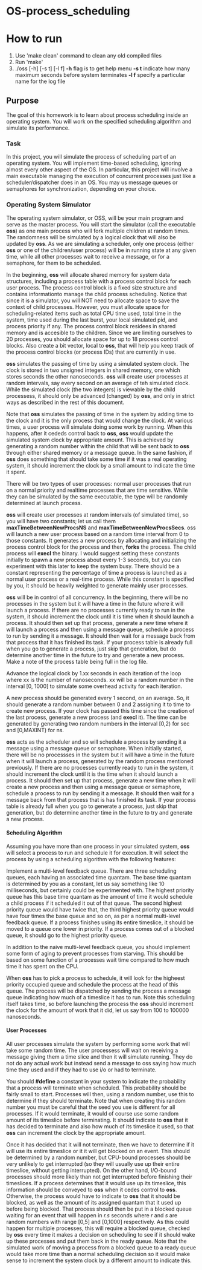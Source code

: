 # OS-process_scheduling

# How to run

1. Use 'make clean' command to clean any old compiled files
2. Run 'make'
3. ./oss [-h] [-s t] [-l f]
**-h** flag is to get help menu
**-s t** indicate how many maximum seconds before system terminates
**-l f** specify a particular name for the log file
   
## Purpose

The goal of this homework is to learn about process scheduling inside an operating system. You will work on the specified scheduling algorithm and simulate its performance.

### Task

In this project, you will simulate the process of scheduling part of an operating system. You will implement time-based scheduling, ignoring almost every other aspect of the OS. In particular, this project will involve a main executable managing the execution of concurrent processes just like a scheduler/dispatcher does in an OS. You may us message queues or semaphores for synchronization, depending on your choice.

### Operating System Simulator

The operating system simulator, or OSS, will be your main program and serve as the master process. You will start the simulator (call the executable **oss**) as one main process who will fork multiple children at random times. The randomness will be simulated by a logical clock that will also be updated by **oss**. As we are simulating a scheduler, only one process (either **oss** or one of the children/user process) will be in running state at any given time, while all other processes wait to receive a message, or for a semaphore, for them to be scheduled.

In the beginning, **oss** will allocate shared memory for system data structures, including a process table with a process control block for each user process. The process control block is a fixed size structure and contains informationto manage the child process scheduling. Notice that since it is a simulator, you will NOT need to allocate space to save the context of child processes. However, you must allocate space for scheduling-related items such as total CPU time used, total time in the system, time used during the last burst, your local simulated pid, and process priority if any. The process control block residees in shared memory and is accesible to the children. Since we are limiting ourselves to 20 processes, you should allocate space for up to 18 process control blocks. Also create a bit vector, local to **oss**, that will help you keep track of the process control blocks (or process IDs) that are currently in use.

**oss** simulates the passing of time by using a simulated system clock. The clock is stored in two unsigned integers in shared memory, one which stores seconds the other nanoseconds. **oss** will create user processes at random intervals, say every second on an average of teh simulated clock. While the simulated clock (the two integers) is viewable by the child processess, it should only be advanced (changed) by **oss**, and only in strict ways as described in the rest of this document.

Note that **oss** simulates the passing of time in the system by adding time to the clock and it is the only process that would change the clock. At various times, a user process will simulate doing some work by running. When this happens, after it cededs control back to **oss**, **oss** would update the simulated system clock by appropriate amount. This is achieved by generating a random number within the child that will be sent back to **oss** through either shared memory or a message queue. In the same fashion, if **oss** does something that should take some time if it was a real operating system, it should increment the clock by a small amount to indicate the time it spent.

There will be two types of user processes: normal user processes that run on a normal priority and realtime processes that are time sensitive. While they can be simulated by the same executable, the type will be randomly determined at launch process.

**oss** will create user processes at random intervals (of simulated time), so you will have two constants; let us call them **maxTimeBetweenNewProcsNS** and **maxTimeBetweenNewProcsSecs**. oss will launch a new user process based on a random time interval from 0 to those constants. It generates a new process by allocating and initializing the process control block for the process and then, **forks** the process. The child process will **execl** the binary. I would suggest setting these constants initially to spawn a new process about every 1-3 seconds, but you can experiment with this later to keep the system busy. There should be a constant representing the percentage of time a process is launched as a normal user process or a real-time process. While this constant is specified by you, it should be heavily weighted to generate mainly user processes.

**oss** will be in control of all concurrency. In the beginning, there will be no processes in the system but it will have a time in the future where it will launch a process. If there are no processes currently ready to run in the system, it should increment the clock until it is time when it should launch a process. It should then set up that process, generate a new time where it will launch a process and then using a message queue, schedule a process to run by sending it a message. It should then wait for a message back from that process that it has finished its task. If your process table is already full when you go to generate a process, just skip that generation, but do determine another time in the future to try and generate a new process. Make a note of the process table being full in the log file.

Advance the logical clock by 1.xx seconds in each iteration of the loop where xx is the number of nanoseconds. xx will be a random number in the interval [0, 1000] to simulate some overhead activity for each iteration.

A new process should be generated every 1 second, on an average. So, it should generate a random number between 0 and 2 assigning it to time to create new process. If your clock has passed this time since the creation of the last process, generate a new process (and **execl** it). The time can be generated by generating two random numbers in the interval [0,2) for sec and [0,MAXINT) for ns.

**oss** acts as the scheduler and so will schedule a process by sending it a message using a message queue or semaphore. When initially started, there will be no processses in the system but it will have a time in the future when it will launch a process, generated by the random process mentioned previously. If there are no processes currently ready to run in the system, it should increment the clock until it is the time when it should launch a process. It should then set up that process, generate a new time when it will create a new process and then using a message queue or semaphore, schedule a process to run by sending it a message. It should then wait for a message back from that process that is has finished its task. If your process table is already full when you go to generate a process, just skip that generation, but do determine another time in the future to try and generate a new process.

#### Scheduling Algorithm

Assuming you have more than one process in your simulated system, **oss** will select a process to run and schedule it for execution. It will select the process by using a scheduling algorithm with the following features:

Implement a multi-level feedback queue. There are three scheduling queues, each having an associated time quantam. The base time quantam is determined by you as a constant, let us say something like 10 milliseconds, but certainly could be experimented with. The highest priority queue has this base time quantam as the amount of time it would schedule a child process if it scheduled it out of that queue. The second highest priority queue would have twice that, the third highest priority queue would have four times the base queue and so on, as per a normal multi-level feedback queue. If a process finishes using its entire timeslice, it should be moved to a queue one lower in priority. If a process comes out of a blocked queue, it should go to the highest priority queue.

In addition to the naive multi-level feedback queue, you should implement some form of aging to prevent processes from starving. This should be based on some function of a processes wait time compared to how much time it has spent on the CPU.

When **oss** has to pick a process to schedule, it will look for the higheest priority occupied queue and schedule the process at the head of this queue. The process will be dispatched by sending the process a message queue indicating how much of a timeslice it has to run. Note this scheduling itself takes time, so before launching the process the **oss** should increment the clock for the amount of work that it did, let us say from 100 to 100000 nanoseconds.

#### User Processes

All user processes simulate the system by performing some work that will take some random time. The user processess will wait on receiving a message giving them a time slice and then it will simulate running. They do not do any actual work but instead send a message to oss saying how much time they used and if they had to use i/o or had to terminate.

You should **#define** a constant in your system to indicate the probability that a process will terminate when scheduled. This probability should be fairly small to start. Processes will then, using a random number, use this to determine if they should terminate. Note that when creating this random number you must be careful that the seed you use is different for all processes. If it would terminate, it would of course use some random amount of its timeslice before terminating. It should indicate to **oss** that it has decided to terminate and also how much of its timeslice it used, so that **oss** can increment the clock by the appropriate amount.

Once it has decided that it will not terminate, then we have to determine if it will use its entire timeslice or it it will get blocked on an event. This should be determined by a random number, but CPU-bound processes should be very unlikely to get interrupted (so they will usually use up their entire timeslice, without getting interrupted). On the other hand, I/O-bound processes should more likely than not get interrupted before finishing their timeslices. If a process determines that it would use up its timeslice, this information should be conveyed to **oss** when it cedes control to **oss**. Otherwise, the process would have to indicate to **oss** that it should be blocked, as well as the amount of its assigned quantam that it used up before being blocked. That process should then be put in a blocked queue waiting for an event that will happen in *r.s* seconds where *r* and *s* are random numbers with range [0,5] and [0,1000] respectively. As this could happen for multiple processes, this will require a blocked queue, checked by **oss** every time it makes a decision on scheduling to see if it should wake up these processes and put them back in the ready queue. Note that the simulated work of moving a process from a blocked queue to a ready queue would take more time than a normal scheduling decision so it would make sense to increment the system clock by a different amount to indicate this.
